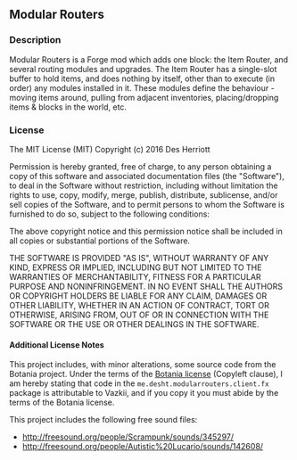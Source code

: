 ## Modular Routers

### Description

Modular Routers is a Forge mod which adds one block: the Item Router, and several routing modules and upgrades.  The
Item Router has a single-slot buffer to hold items, and does nothing by itself, other than to execute (in order) any
modules installed in it.  These modules define the behaviour - moving items around, pulling from adjacent inventories,
placing/dropping items & blocks in the world, etc.

### License

The MIT License (MIT)
Copyright (c) 2016 Des Herriott

Permission is hereby granted, free of charge, to any person obtaining a copy of this software and associated documentation files (the "Software"), to deal in the Software without restriction, including without limitation the rights to use, copy, modify, merge, publish, distribute, sublicense, and/or sell copies of the Software, and to permit persons to whom the Software is furnished to do so, subject to the following conditions:

The above copyright notice and this permission notice shall be included in all copies or substantial portions of the Software.

THE SOFTWARE IS PROVIDED "AS IS", WITHOUT WARRANTY OF ANY KIND, EXPRESS OR IMPLIED, INCLUDING BUT NOT LIMITED TO THE WARRANTIES OF MERCHANTABILITY, FITNESS FOR A PARTICULAR PURPOSE AND NONINFRINGEMENT. IN NO EVENT SHALL THE AUTHORS OR COPYRIGHT HOLDERS BE LIABLE FOR ANY CLAIM, DAMAGES OR OTHER LIABILITY, WHETHER IN AN ACTION OF CONTRACT, TORT OR OTHERWISE, ARISING FROM, OUT OF OR IN CONNECTION WITH THE SOFTWARE OR THE USE OR OTHER DEALINGS IN THE SOFTWARE.

#### Additional License Notes

This project includes, with minor alterations, some source code from the Botania project.  Under the terms of the [Botania license](http://botaniamod.net/license.php) (Copyleft clause), 
I am hereby stating that code in the ``me.desht.modularrouters.client.fx`` package is attributable to Vazkii, and if you copy it you must abide by the terms of the Botania license.

This project includes the following free sound files:

* http://freesound.org/people/Scrampunk/sounds/345297/
* http://freesound.org/people/Autistic%20Lucario/sounds/142608/